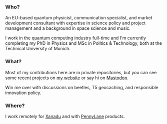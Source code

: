 ### Who?

An EU-based quantum physicist, communication specialist, and market development consultant with expertise in science policy and project management and a background in space science and music.

I work in the quantum computing industry full-time and I'm currently completing my PhD in Physics and MSc in Politics & Technology, both at the Technical University of Munich.

### What?

Most of my contributions here are in private repositories, but you can see some recent projects on [my website](https://happyturtlethings.net/) or say hi on [Mastodon](https://mastodon.online/@happyturtlethings).

Win me over with discussions on beetles, T5 geocaching, and responsible innovation policy.

### Where?

I work remotely for [Xanadu](https://xanadu.ai/) and with [PennyLane](https://github.com/PennyLaneAI/) products.
